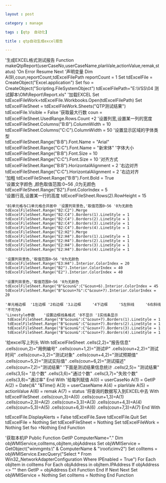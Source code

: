 ```yaml
---

layout : post

category : manage

tags : [qtp  自动化]

title : qtp自动生成excel报告

---
```



'生成EXCEL格式测试报告
Function makeQtpReport(userCaseNo,userCaseName,planVale,actionValue,remak,status)
   'On Error Resume Next
   '声明变量
   Dim A(9),coun,reportCount,tdExcelFilePath
   reportCount = 1
   Set tdExcelFile = CreateObject("Excel.application")
   Set fso = CreateObject("Scripting.FileSystemObject")
   tdExcelFilePath="E:\VSS\04 测试脚本\OM\Report\Report.xls"
     '加载EXCEL
	    Set tdExcelFileWork=tdExcelFile.Workbooks.Open(tdExcelFilePath)
   	    Set tdExcelFileSheet = tdExcelFileWork.Sheets("QTP测试结果")
	    tdExcelFile.Visible = False
	    '获取最大行数
	    coun = tdExcelFileSheet.UsedRange.Rows.Count +2
   '设置列宽,设置某一列的宽度
    tdExcelFileSheet.Columns("B:B").ColumnWidth = 10
    tdExcelFileSheet.Columns("C:C").ColumnWidth = 50
    '设置显示区域的字体类型        
    tdExcelFileSheet.Range("B:B").Font.Name = "Arial"
    tdExcelFileSheet.Range("C:C").Font.Name = "新宋体"
    '字体大小 
    tdExcelFileSheet.Range("B:B").Font.Size = 10 
    tdExcelFileSheet.Range("C:C").Font.Size = 10 
    '对齐方式 
    tdExcelFileSheet.Range("B:B").HorizontalAlignment = 2        '右边对齐    
    tdExcelFileSheet.Range("C:C").HorizontalAlignment = 2        '右边对齐  
    '加粗 
    tdExcelFileSheet.Range("B:B").Font.Bold = True     
    '设置文字颜色 ,颜色取值范围:0~56 ,0为无颜色 
    tdExcelFileSheet.Range("B2").Font.ColorIndex = 5  
    '设置行高,设置某一行的高度
    tdExcelFileSheet.Rows(2).RowHeight = 15

    'B1单元格与C1单元格合并居中 '设置列背景色,'取值范围0~56 '0为无颜色 
    tdExcelFileSheet.Range("B2:C2").Merge 
    tdExcelFileSheet.Range("B2:C4").Borders(1).LineStyle = 1 
    tdExcelFileSheet.Range("B2:C4").Borders(2).LineStyle = 1 
    tdExcelFileSheet.Range("B2:C4").Borders(3).LineStyle = 1 
    tdExcelFileSheet.Range("B2:C4").Borders(4).LineStyle = 1 
    tdExcelFileSheet.Range("E2:H2").Merge 
    tdExcelFileSheet.Range("E2:H4").Borders(1).LineStyle = 1 
    tdExcelFileSheet.Range("E2:H4").Borders(2).LineStyle = 1 
    tdExcelFileSheet.Range("E2:H4").Borders(3).LineStyle = 1 
    tdExcelFileSheet.Range("E2:H4").Borders(4).LineStyle = 1 
    
    '设置列背景色,'取值范围0~56 '0为无颜色
    tdExcelFileSheet.Range("E3:H4").Interior.ColorIndex = 20 
    tdExcelFileSheet.Range("B2").Interior.ColorIndex = 40 
    tdExcelFileSheet.Range("E2").Interior.ColorIndex = 40 

    '设置列背景色,'取值范围0~56 '0为无颜色 
    tdExcelFileSheet.Range("B"&coun&":C"&coun+6).Interior.ColorIndex = 45 
    tdExcelFileSheet.Range("B"&coun+7&":C"&coun+7).Interior.ColorIndex = 20 
    
    '单元格边框  '1左边框 '2右边框 '3上边框     '4下边框     '5左斜线     '6右斜线     '不可为0              
    'Linestyle参数    '设置边框线条格式 '0不显示 '1实线条显示 
     tdExcelFileSheet.Range("B"&coun&":C"&coun+7).Borders(1).LineStyle = 1 
     tdExcelFileSheet.Range("B"&coun&":C"&coun+7).Borders(2).LineStyle = 1 
     tdExcelFileSheet.Range("B"&coun&":C"&coun+7).Borders(3).LineStyle = 1 
     tdExcelFileSheet.Range("B"&coun&":C"&coun+7).Borders(4).LineStyle = 1 
    
   '给excel写上列头
   With tdExcelFileSheet
        .cells(2,2)="报告信息"
        .cells(coun,2)="用例编号"
        .cells(coun+1,2)="测试IP"
        .cells(coun+2,2)="测试时间"
        .cells(coun+3,2)="测试对象"
        .cells(coun+4,2)="测试预期值"
        .cells(coun+5,2)="测试实际值"
        .cells(coun+6,2)="测试描述"
        .cells(coun+7,2)="测试结果"
        '下面是测试结果信息统计
        .cells(2,5)= "测试结果"
        .cells(3,5)= "总个数"
        .cells(3,6)="通过个数"
        .cells(3,7)="失败个数"
        .cells(3,8)="通过率"
   End With
   '给每列赋值
     A(0) = userCaseNo
     A(1) = GetIP
     A(2) = Date()&"  "&Time()
     A(3) = userCaseName
     A(4) = planVale
     A(5) = actionValue
     A(6) = remak
     A(7) = status
    '将查询的数据写入到EXCEL中去
     With tdExcelFileSheet
          .cells(coun,3)=A(0)
          .cells(coun+1,3)=A(1)
          .cells(coun+2,3)=A(2)
          .cells(coun+3,3)=A(3)
          .cells(coun+4,3)=A(4)
          .cells(coun+5,3)=A(5)
          .cells(coun+6,3)=A(6)
          .cells(coun+7,3)=A(7)
     End With

  tdExcelFile.DisplayAlerts = False
  tdExcelFile.Save
  tdExcelFile.Quit
  Set tdExcelFile = Nothing
  Set tdExcelFileSheet = Nothing
  Set tdExcelFileWork = Nothing
  Set fso =Nothing
End Function 

'获取本机IP
Public Function GetIP
    ComputerName="."
     Dim objWMIService,colItems,objItem,objAddress
     Set objWMIService = GetObject("winmgmts:\\" & ComputerName & "\root\cimv2")
     Set colItems = objWMIService.ExecQuery("Select * From Win32_NetworkAdapterConfiguration Where IPEnabled = True")
     For Each objItem in colItems
         For Each objAddress in objItem.IPAddress
             If objAddress <> "" then
                 GetIP = objAddress
                 Exit Function
             End If
         Next
     Next
     Set objWMIService  = Nothing
     Set colItems  = Nothing
End Function
